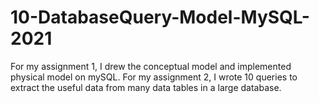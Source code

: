 # 10-DatabaseQuery-Model-MySQL-2021

For my assignment 1, I drew the conceptual model and implemented physical model on mySQL.
For my assignment 2, I wrote 10 queries to extract the useful data from many data tables in a large database.
